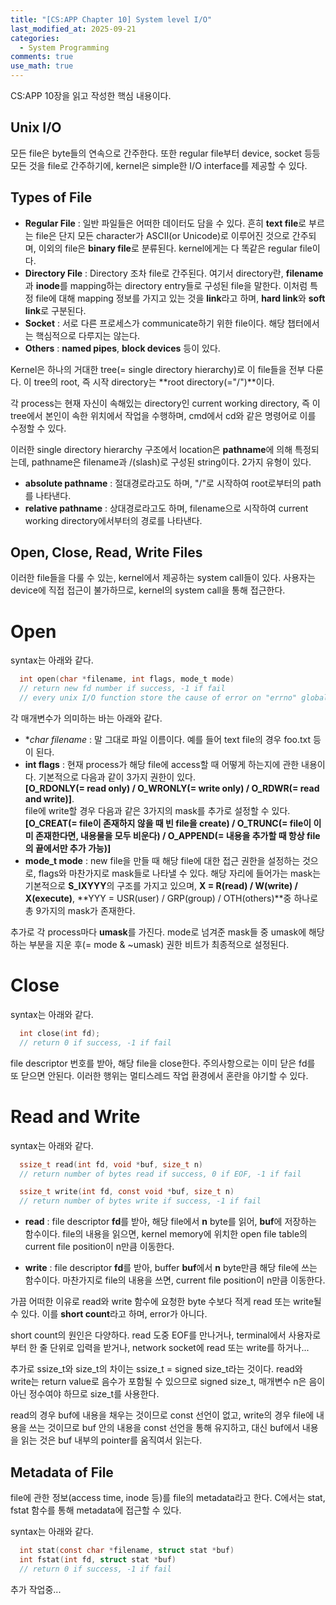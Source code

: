 ```yaml
---
title: "[CS:APP Chapter 10] System level I/O"
last_modified_at: 2025-09-21
categories:
  - System Programming
comments: true
use_math: true
---  
```

  
CS:APP 10장을 읽고 작성한 핵심 내용이다.  

## Unix I/O  
모든 file은 byte들의 연속으로 간주한다. 또한 regular file부터 device, socket 등등 모든 것을 file로 간주하기에, kernel은 simple한 I/O interface를 제공할 수 있다.  
  
## Types of File
 - **Regular File** : 일반 파일들은 어떠한 데이터도 담을 수 있다. 흔히 **text file**로 부르는 file은 단지 모든 character가 ASCII(or Unicode)로 이루어진 것으로 간주되며, 이외의 file은 **binary file**로 분류된다. kernel에게는 다 똑같은 regular file이다.  
 - **Directory File** : Directory 조차 file로 간주된다. 여기서 directory란, **filename**과 **inode**를 mapping하는 directory entry들로 구성된 file을 말한다. 이처럼 특정 file에 대해 mapping 정보를 가지고 있는 것을 **link**라고 하며, **hard link**와 **soft link**로 구분된다.  
 - **Socket** : 서로 다른 프로세스가 communicate하기 위한 file이다. 해당 챕터에서는 핵심적으로 다루지는 않는다.
 - **Others** : **named pipes**, **block devices** 등이 있다.  
   
Kernel은 하나의 거대한 tree(= single directory hierarchy)로 이 file들을 전부 다룬다. 이 tree의 root, 즉 시작 directory는 **root directory(="/")**이다.  
  
각 process는 현재 자신이 속해있는 directory인 current working directory, 즉 이 tree에서 본인이 속한 위치에서 작업을 수행하며, cmd에서 cd와 같은 명령어로 이를 수정할 수 있다.  
  
이러한 single directory hierarchy 구조에서 location은 **pathname**에 의해 특정되는데, pathname은 filename과 /(slash)로 구성된 string이다. 2가지 유형이 있다.  
- **absolute pathname** : 절대경로라고도 하며, "/"로 시작하여 root로부터의 path를 나타낸다.  
- **relative pathname** : 상대경로라고도 하며, filename으로 시작하여 current working directory에서부터의 경로를 나타낸다.  
  
## Open, Close, Read, Write Files  
이러한 file들을 다룰 수 있는, kernel에서 제공하는 system call들이 있다. 사용자는 device에 직접 접근이 불가하므로, kernel의 system call을 통해 접근한다.  
  
# Open  
syntax는 아래와 같다.
```C
  int open(char *filename, int flags, mode_t mode)
  // return new fd number if success, -1 if fail
  // every unix I/O function store the cause of error on "errno" global variable
```  
  
각 매개변수가 의미하는 바는 아래와 같다.  
- **char *filename** : 말 그대로 파일 이름이다. 예를 들어 text file의 경우 foo.txt 등이 된다.  
- **int flags** : 현재 process가 해당 file에 access할 때 어떻게 하는지에 관한 내용이다. 기본적으로 다음과 같이 3가지 권한이 있다.  
**[O_RDONLY(= read only) / O_WRONLY(= write only) / O_RDWR(= read and write)]**.  
file에 write할 경우 다음과 같은 3가지의 mask를 추가로 설정할 수 있다.  
**[O_CREAT(= file이 존재하지 않을 때 빈 file을 create) / O_TRUNC(= file이 이미 존재한다면, 내용물을 모두 비운다) / O_APPEND(= 내용을 추가할 때 항상 file의 끝에서만 추가 가능)]**  
- **mode_t mode** : new file을 만들 때 해당 file에 대한 접근 권한을 설정하는 것으로, flags와 마찬가지로 mask들로 나타낼 수 있다. 해당 자리에 들어가는 mask는 기본적으로 **S_IXYYY**의 구조를 가지고 있으며, **X = R(read) / W(write) / X(execute)**, **YYY = USR(user) / GRP(group) / OTH(others)**중 하나로 총 9가지의 mask가 존재한다.  
  
추가로 각 process마다 **umask**를 가진다. mode로 넘겨준 mask들 중 umask에 해당하는 부분을 지운 후(= mode & ~umask) 권한 비트가 최종적으로 설정된다.  
  
# Close  
syntax는 아래와 같다.  
```C
  int close(int fd);
  // return 0 if success, -1 if fail
```  
  
file descriptor 번호를 받아, 해당 file을 close한다. 주의사항으로는 이미 닫은 fd를 또 닫으면 안된다. 이러한 행위는 멀티스레드 작업 환경에서 혼란을 야기할 수 있다.  
  
# Read and Write  
syntax는 아래와 같다.  
```C
  ssize_t read(int fd, void *buf, size_t n)
  // return number of bytes read if success, 0 if EOF, -1 if fail

  ssize_t write(int fd, const void *buf, size_t n)
  // return number of bytes write if success, -1 if fail
```
  
- **read** : file descriptor **fd**를 받아, 해당 file에서 **n** byte를 읽어, **buf**에 저장하는 함수이다. file의 내용을 읽으면, kernel memory에 위치한 open file table의 current file position이 n만큼 이동한다.  
  
- **write** : file descriptor **fd**를 받아, buffer **buf**에서 **n** byte만큼 해당 file에 쓰는 함수이다. 마찬가지로 file의 내용을 쓰면, current file position이 n만큼 이동한다.  
  
가끔 어떠한 이유로 read와 write 함수에 요청한 byte 수보다 적게 read 또는 write될 수 있다. 이를 **short count**라고 하며, error가 아니다.  
  
short count의 원인은 다양하다. read 도중 EOF를 만나거나, terminal에서 사용자로부터 한 줄 단위로 입력을 받거나, network socket에 read 또는 write를 하거나...  
  
추가로 ssize_t와 size_t의 차이는 ssize_t = signed size_t라는 것이다. read와 write는 return value로 음수가 포함될 수 있으므로 signed size_t, 매개변수 n은 음이 아닌 정수여야 하므로 size_t를 사용한다.  
  
read의 경우 buf에 내용을 채우는 것이므로 const 선언이 없고, write의 경우 file에 내용을 쓰는 것이므로 buf 안의 내용을 const 선언을 통해 유지하고, 대신 buf에서 내용을 읽는 것은 buf 내부의 pointer를 움직여서 읽는다.  
  
## Metadata of File  
file에 관한 정보(access time, inode 등)를 file의 metadata라고 한다. C에서는 stat, fstat 함수를 통해 metadata에 접근할 수 있다.  
  
syntax는 아래와 같다.  
```C
  int stat(const char *filename, struct stat *buf)
  int fstat(int fd, struct stat *buf)
  // return 0 if success, -1 if fail
```  
  
추가 작업중...